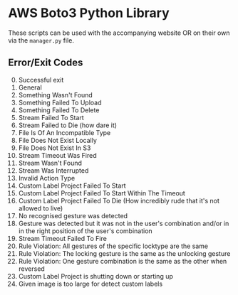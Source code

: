 # AWS Boto3 Python Library

These scripts can be used with the accompanying website OR on their own via the `manager.py` file.

## Error/Exit Codes

0. Successful exit
1. General
2. Something Wasn't Found
3. Something Failed To Upload
4. Something Failed To Delete
5. Stream Failed To Start
6. Stream Failed to Die (how dare it)
7. File Is Of An Incompatible Type
8. File Does Not Exist Locally
9. File Does Not Exist In S3
10. Stream Timeout Was Fired
11. Stream Wasn't Found
12. Stream Was Interrupted
13. Invalid Action Type
14. Custom Label Project Failed To Start
15. Custom Label Project Failed To Start Within The Timeout
16. Custom Label Project Failed To Die (How incredibly rude that it's not allowed to live)
17. No recognised gesture was detected
18. Gesture was detected but it was not in the user's combination and/or in in the right position of the user's combination
19. Stream Timeout Failed To Fire
20. Rule Violation: All gestures of the specific locktype are the same
21. Rule Violation: The locking gesture is the same as the unlocking gesture
22. Rule Violation: One gesture combination is the same as the other when reversed
23. Custom Label Project is shutting down or starting up
24. Given image is too large for detect custom labels
